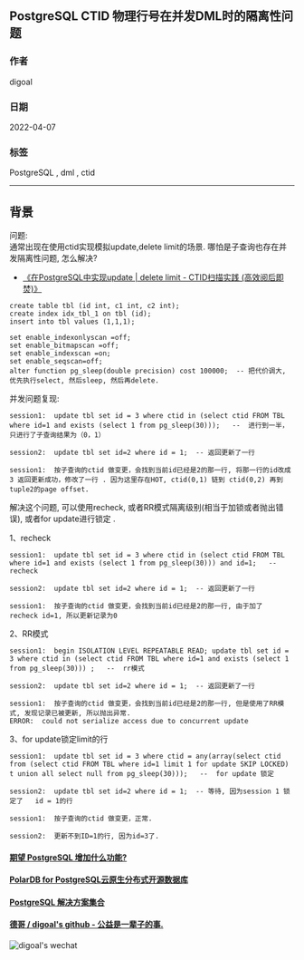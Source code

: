 ## PostgreSQL CTID 物理行号在并发DML时的隔离性问题  
                                    
### 作者                                            
digoal                                            
                                            
### 日期                                            
2022-04-07                                           
                                            
### 标签                                            
PostgreSQL , dml , ctid         
                                            
----                                            
                                            
## 背景       
问题:     
通常出现在使用ctid实现模拟update,delete limit的场景. 哪怕是子查询也存在并发隔离性问题, 怎么解决?    
  
- [《在PostgreSQL中实现update | delete limit - CTID扫描实践  (高效阅后即焚)》](../201608/20160827_01.md)        
    
  
    
```    
create table tbl (id int, c1 int, c2 int);       
create index idx_tbl_1 on tbl (id);      
insert into tbl values (1,1,1);    
    
set enable_indexonlyscan =off;      
set enable_bitmapscan =off;      
set enable_indexscan =on;      
set enable_seqscan=off;      
alter function pg_sleep(double precision) cost 100000;  -- 把代价调大, 优先执行select, 然后sleep, 然后再delete.       
```    
    
并发问题复现:      
    
```    
session1:  update tbl set id = 3 where ctid in (select ctid FROM TBL where id=1 and exists (select 1 from pg_sleep(30)));   --  进行到一半，只进行了子查询结果为（0，1）       
  
session2:  update tbl set id=2 where id = 1;  -- 返回更新了一行      
  
session1:  按子查询的ctid 做变更，会找到当前id已经是2的那一行, 将那一行的id改成3 返回更新成功，修改了一行 . 因为这里存在HOT, ctid(0,1) 链到 ctid(0,2) 再到tuple2的page offset.     
```    
    
解决这个问题, 可以使用recheck, 或者RR模式隔离级别(相当于加锁或者抛出错误), 或者for update进行锁定 .    
  
1、recheck  
    
```    
session1:  update tbl set id = 3 where ctid in (select ctid FROM TBL where id=1 and exists (select 1 from pg_sleep(30))) and id=1;   --  recheck       
  
session2:  update tbl set id=2 where id = 1;  -- 返回更新了一行      
  
session1:  按子查询的ctid 做变更，会找到当前id已经是2的那一行, 由于加了 recheck id=1, 所以更新记录为0     
```    
  
2、RR模式  
    
```    
session1:  begin ISOLATION LEVEL REPEATABLE READ; update tbl set id = 3 where ctid in (select ctid FROM TBL where id=1 and exists (select 1 from pg_sleep(30))) ;   --  rr模式    
  
session2:  update tbl set id=2 where id = 1;  -- 返回更新了一行       
  
session1:  按子查询的ctid 做变更，会找到当前id已经是2的那一行, 但是使用了RR模式, 发现记录已被更新, 所以抛出异常.     
ERROR:  could not serialize access due to concurrent update     
```    
  
3、for update锁定limit的行    
  
```      
session1:  update tbl set id = 3 where ctid = any(array(select ctid from (select ctid FROM TBL where id=1 limit 1 for update SKIP LOCKED) t union all select null from pg_sleep(30)));   --  for update 锁定     
    
session2:  update tbl set id=2 where id = 1;  -- 等待, 因为session 1 锁定了   id = 1的行     
    
session1:  按子查询的ctid 做变更，正常.    
  
session2:  更新不到ID=1的行, 因为id=3了.     
```      
    
  
#### [期望 PostgreSQL 增加什么功能?](https://github.com/digoal/blog/issues/76 "269ac3d1c492e938c0191101c7238216")
  
  
#### [PolarDB for PostgreSQL云原生分布式开源数据库](https://github.com/ApsaraDB/PolarDB-for-PostgreSQL "57258f76c37864c6e6d23383d05714ea")
  
  
#### [PostgreSQL 解决方案集合](https://yq.aliyun.com/topic/118 "40cff096e9ed7122c512b35d8561d9c8")
  
  
#### [德哥 / digoal's github - 公益是一辈子的事.](https://github.com/digoal/blog/blob/master/README.md "22709685feb7cab07d30f30387f0a9ae")
  
  
![digoal's wechat](../pic/digoal_weixin.jpg "f7ad92eeba24523fd47a6e1a0e691b59")
  
